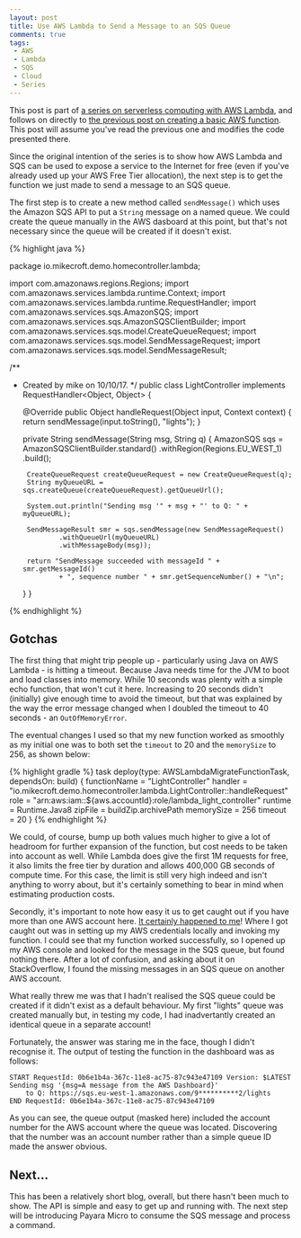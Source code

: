 ```yaml
---
layout: post
title: Use AWS Lambda to Send a Message to an SQS Queue
comments: true
tags: 
 - AWS 
 - Lambda
 - SQS 
 - Cloud
 - Series
---
```



This post is part of [a series on serverless computing with AWS Lambda](https://mikecroft.io/2017/11/02/async-home-automation-lambda-sqs.html), and follows on directly to [the previous post on creating a basic AWS function](https://mikecroft.io/2017/11/27/create-basic-lambda-java.html). This post will assume you've read the previous one and modifies the code presented there.

Since the original intention of the series is to show how AWS Lambda and SQS can be used to expose a service to the Internet for free (even if you've already used up your AWS Free Tier allocation), the next step is to get the function we just made to send a message to an SQS queue.

The first step is to create a new method called `sendMessage()` which uses the Amazon SQS API to put a `String` message on a named queue. We could create the queue manually in the AWS dasboard at this point, but that's not necessary since the queue will be created if it doesn't exist.

{% highlight java %}

package io.mikecroft.demo.homecontroller.lambda;

import com.amazonaws.regions.Regions;
import com.amazonaws.services.lambda.runtime.Context;
import com.amazonaws.services.lambda.runtime.RequestHandler;
import com.amazonaws.services.sqs.AmazonSQS;
import com.amazonaws.services.sqs.AmazonSQSClientBuilder;
import com.amazonaws.services.sqs.model.CreateQueueRequest;
import com.amazonaws.services.sqs.model.SendMessageRequest;
import com.amazonaws.services.sqs.model.SendMessageResult;

/**
 * Created by mike on 10/10/17.
 */
public class LightController implements RequestHandler<Object, Object> {

    @Override
    public Object handleRequest(Object input, Context context) {
        return sendMessage(input.toString(), "lights");
    }

    private String sendMessage(String msg, String q) {
        AmazonSQS sqs = AmazonSQSClientBuilder.standard()
                .withRegion(Regions.EU_WEST_1)
                .build();

        CreateQueueRequest createQueueRequest = new CreateQueueRequest(q);
        String myQueueURL = sqs.createQueue(createQueueRequest).getQueueUrl();

        System.out.println("Sending msg '" + msg + "' to Q: " + myQueueURL);

        SendMessageResult smr = sqs.sendMessage(new SendMessageRequest()
                .withQueueUrl(myQueueURL)
                .withMessageBody(msg));

        return "SendMessage succeeded with messageId " + smr.getMessageId()
                + ", sequence number " + smr.getSequenceNumber() + "\n";
    }
}

{% endhighlight %}

## Gotchas
The first thing that might trip people up - particularly using Java on AWS Lambda - is hitting a timeout. Because Java needs time for the JVM to boot and load classes into memory. While 10 seconds was plenty with a simple echo function, that won't cut it here. Increasing to 20 seconds didn't (initially) give enough time to avoid the timeout, but that was explained by the way the error message changed when I doubled the timeout to 40 seconds - an `OutOfMemoryError`.

The eventual changes I used so that my new function worked as smoothly as my initial one was to both set the `timeout` to 20 and the `memorySize` to 256, as shown below:

{% highlight gradle %}
task deploy(type: AWSLambdaMigrateFunctionTask, dependsOn: build) {
    functionName = "LightController"
    handler = "io.mikecroft.demo.homecontroller.lambda.LightController::handleRequest"
    role = "arn:aws:iam::${aws.accountId}:role/lambda_light_controller"
    runtime = Runtime.Java8
    zipFile = buildZip.archivePath
    memorySize = 256
    timeout = 20
}
{% endhighlight %}
&nbsp;

We could, of course, bump up both values much higher to give a lot of headroom for further expansion of the function, but cost needs to be taken into account as well. While Lambda does give the first 1M requests for free, it also limits the free tier by duration and allows 400,000 GB seconds of compute time. For this case, the limit is still very high indeed and isn't anything to worry about, but it's certainly something to bear in mind when estimating production costs.

Secondly, it's important to note how easy it us to get caught out if you have more than one AWS account here. [It certainly happened to me](https://stackoverflow.com/questions/46676287/aws-cli-and-java-sdk-return-incorrect-urls-for-sqs-queues)! Where I got caught out was in setting up my AWS credentials locally and invoking my function. I could see that my function worked successfully, so I opened up my AWS console and looked for the message in the SQS queue, but found nothing there. After a lot of confusion, and asking about it on StackOverflow, I found the missing messages in an SQS queue on another AWS account.

What really threw me was that I hadn't realised the SQS queue could be created if it didn't exist as a default behaviour. My first "lights" queue was created manually but, in testing my code, I had inadvertantly created an identical queue in a separate account!

Fortunately, the answer was staring me in the face, though I didn't recognise it. The output of testing the function in the dashboard was as follows:

```
START RequestId: 0b6e1b4a-367c-11e8-ac75-87c943e47109 Version: $LATEST
Sending msg '{msg=A message from the AWS Dashboard}'
    to Q: https://sqs.eu-west-1.amazonaws.com/9**********2/lights
END RequestId: 0b6e1b4a-367c-11e8-ac75-87c943e47109
```

As you can see, the queue output (masked here) included the account number for the AWS account where the queue was located. Discovering that the number was an account number rather than a simple queue ID made the answer obvious.


## Next...
This has been a relatively short blog, overall, but there hasn't been much to show. The API is simple and easy to get up and running with. The next step will be introducing Payara Micro to consume the SQS message and process a command.











